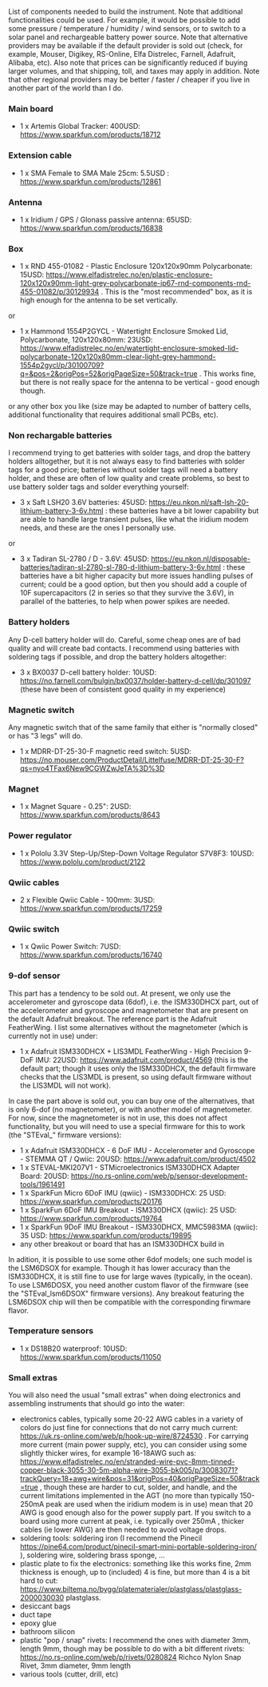 List of components needed to build the instrument. Note that additional functionalities could be used. For example, it would be possible to add some pressure / temperature / humidity / wind sensors, or to switch to a solar panel and rechargeable battery power source. Note that alternative providers may be available if the default provider is sold out (check, for example, Mouser, Digikey, RS-Online, Elfa Distrelec, Farnell, Adafruit, Alibaba, etc). Also note that prices can be significantly reduced if buying larger volumes, and that shipping, toll, and taxes may apply in addition. Note that other regional providers may be better / faster / cheaper if you live in another part of the world than I do.

### Main board

- 1 x Artemis Global Tracker: 400USD: https://www.sparkfun.com/products/18712

### Extension cable

- 1 x SMA Female to SMA Male 25cm: 5.5USD : https://www.sparkfun.com/products/12861

### Antenna

- 1 x Iridium / GPS / Glonass passive antenna: 65USD: https://www.sparkfun.com/products/16838

### Box

- 1 x RND 455-01082 - Plastic Enclosure 120x120x90mm Polycarbonate: 15USD: https://www.elfadistrelec.no/en/plastic-enclosure-120x120x90mm-light-grey-polycarbonate-ip67-rnd-components-rnd-455-01082/p/30129934 . This is the "most recommended" box, as it is high enough for the antenna to be set vertically.

or

- 1 x Hammond 1554P2GYCL - Watertight Enclosure Smoked Lid, Polycarbonate, 120x120x80mm: 23USD: https://www.elfadistrelec.no/en/watertight-enclosure-smoked-lid-polycarbonate-120x120x80mm-clear-light-grey-hammond-1554p2gycl/p/30100709?q=&pos=2&origPos=52&origPageSize=50&track=true . This works fine, but there is not really space for the antenna to be vertical - good enough though.

or any other box you like (size may be adapted to number of battery cells, additional functionality that requires additional small PCBs, etc).

### Non rechargable batteries

I recommend trying to get batteries with solder tags, and drop the battery holders alltogether, but it is not always easy to find batteries with solder tags for a good price; batteries without solder tags will need a battery holder, and these are often of low quality and create problems, so best to use battery solder tags and solder everything yourself:

- 3 x Saft LSH20 3.6V batteries: 45USD:  https://eu.nkon.nl/saft-lsh-20-lithium-battery-3-6v.html : these batteries have a bit lower capability but are able to handle large transient pulses, like what the iridium modem needs, and these are the ones I personally use.

or

- 3 x Tadiran SL-2780 / D - 3.6V: 45USD: https://eu.nkon.nl/disposable-batteries/tadiran-sl-2780-sl-780-d-lithium-battery-3-6v.html : these batteries have a bit higher capacity but more issues handling pulses of current; could be a good option, but then you should add a couple of 10F supercapacitors (2 in series so that they survive the 3.6V), in parallel of the batteries, to help when power spikes are needed.

### Battery holders

Any D-cell battery holder will do. Careful, some cheap ones are of bad quality and will create bad contacts. I recommend using batteries with soldering tags if possible, and drop the battery holders altogether:

- 3 x BX0037 D-cell battery holder: 10USD: https://no.farnell.com/bulgin/bx0037/holder-battery-d-cell/dp/301097 (these have been of consistent good quality in my experience)

### Magnetic switch

Any magnetic switch that of the same family that either is "normally closed" or has "3 legs" will do.

- 1 x MDRR-DT-25-30-F magnetic reed switch: 5USD: https://no.mouser.com/ProductDetail/Littelfuse/MDRR-DT-25-30-F?qs=nyo4TFax6New9CGWZwJeTA%3D%3D

### Magnet

- 1 x Magnet Square - 0.25": 2USD: https://www.sparkfun.com/products/8643

### Power regulator

- 1 x Pololu 3.3V Step-Up/Step-Down Voltage Regulator S7V8F3: 10USD: https://www.pololu.com/product/2122

### Qwiic cables

- 2 x Flexible Qwiic Cable - 100mm: 3USD: https://www.sparkfun.com/products/17259

### Qwiic switch

- 1 x Qwiic Power Switch: 7USD: https://www.sparkfun.com/products/16740

### 9-dof sensor

This part has a tendency to be sold out. At present, we only use the accelerometer and gyroscope data (6dof), i.e. the ISM330DHCX part, out of the accelerometer and gyroscope and magnetometer that are present on the default Adafruit breakout. The reference part is the Adafruit FeatherWing. I list some alternatives without the magnetometer (which is currently not in use) under:

- 1 x Adafruit ISM330DHCX + LIS3MDL FeatherWing - High Precision 9-DoF IMU: 22USD: https://www.adafruit.com/product/4569 (this is the default part; though it uses only the ISM330DHCX, the default firmware checks that the LIS3MDL is present, so using default firmware without the LIS3MDL will not work).

In case the part above is sold out, you can buy one of the alternatives, that is only 6-dof (no magnetometer), or with another model of magnetometer. For now, since the magnetometer is not in use, this does not affect functionality, but you will need to use a special firmware for this to work (the "STEval_" firmware versions):

- 1 x Adafruit ISM330DHCX - 6 DoF IMU - Accelerometer and Gyroscope - STEMMA QT / Qwiic: 20USD: https://www.adafruit.com/product/4502
- 1 x STEVAL-MKI207V1 - STMicroelectronics ISM330DHCX Adapter Board: 20USD: https://no.rs-online.com/web/p/sensor-development-tools/1961491
- 1 x SparkFun Micro 6DoF IMU (qwiic) - ISM330DHCX: 25 USD: https://www.sparkfun.com/products/20176
- 1 x SparkFun 6DoF IMU Breakout - ISM330DHCX (qwiic): 25 USD: https://www.sparkfun.com/products/19764
- 1 x SparkFun 9DoF IMU Breakout - ISM330DHCX, MMC5983MA (qwiic): 35 USD: https://www.sparkfun.com/products/19895
- any other breakout or board that has an ISM330DHCX build in

In adition, it is possible to use some other 6dof models; one such model is the LSM6DSOX for example. Though it has lower accuracy than the ISM330DHCX, it is still fine to use for large waves (typically, in the ocean). To use LSM6DOSX, you need another custom flavor of the firmware (see the "STEval_lsm6DSOX" firmware versions). Any breakout featuring the LSM6DSOX chip will then be compatible with the corresponding firwmare flavor.

### Temperature sensors

- 1 x DS18B20 waterproof: 10USD: https://www.sparkfun.com/products/11050

### Small extras

You will also need the usual "small extras" when doing electronics and assembling instruments that should go into the water:

- electronics cables, typically some 20-22 AWG cables in a variety of colors do just fine for connections that do not carry much current: https://uk.rs-online.com/web/p/hook-up-wire/8724530 . For carrying more current (main power supply, etc), you can consider using some slightly thicker wires, for example 16-18AWG such as: https://www.elfadistrelec.no/en/stranded-wire-pvc-8mm-tinned-copper-black-3055-30-5m-alpha-wire-3055-bk005/p/30083071?trackQuery=18+awg+wire&pos=31&origPos=40&origPageSize=50&track=true , though these are harder to cut, solder, and handle, and the current limitations implemented in the AGT (no more than typically 150-250mA peak are used when the iridium modem is in use) mean that 20 AWG is good enough also for the power supply part. If you switch to a board using more current at peak, i.e. typically over 250mA , thicker cables (ie lower AWG) are then needed to avoid voltage drops.
- soldering tools: soldering iron (I recommend the Pinecil https://pine64.com/product/pinecil-smart-mini-portable-soldering-iron/ ), soldering wire, soldering brass sponge, ...
- plastic plate to fix the electronics: something like this works fine, 2mm thickness is enough, up to (included) 4 is fine, but more than 4 is a bit hard to cut: https://www.biltema.no/bygg/platematerialer/plastglass/plastglass-2000030030 plastglass.
- desiccant bags
- duct tape
- epoxy glue
- bathroom silicon
- plastic "pop / snap" rivets: I recommend the ones with diameter 3mm, length 9mm, though may be possible to do with a bit different rivets: https://no.rs-online.com/web/p/rivets/0280824 Richco Nylon Snap Rivet, 3mm diameter, 9mm length
- various tools (cutter, drill, etc)

